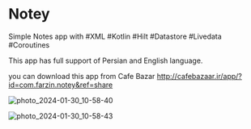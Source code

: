 # Notey
Simple Notes app with #XML #Kotlin #Hilt #Datastore #Livedata #Coroutines

This app has full support of Persian and English language.

you can download this app from Cafe Bazar
http://cafebazaar.ir/app/?id=com.farzin.notey&ref=share


![photo_2024-01-30_10-58-40](https://github.com/farzinAndroid/Notey/assets/124037241/4f26fa9d-0459-422e-be33-2db574676285)




![photo_2024-01-30_10-58-43](https://github.com/farzinAndroid/Notey/assets/124037241/a11948d0-1b6b-421c-8355-55d1e0f21dce)







